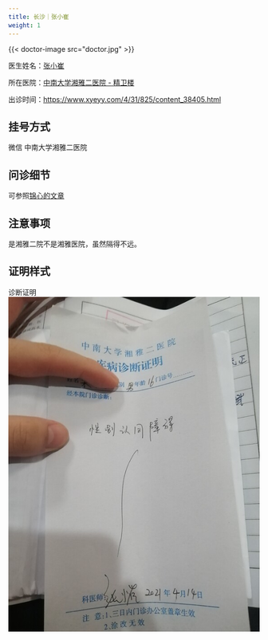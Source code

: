 ```yaml
---
title: 长沙｜张小崔
weight: 1
---
```


{{< doctor-image src="doctor.jpg" >}}

医生姓名：[张小崔](https://www.haodf.com/doctor/4995462606.html)

所在医院：[中南大学湘雅二医院 - 精卫楼](https://amap.com/place/B0FFGCX8WS)

出诊时间：<https://www.xyeyy.com/4/31/825/content_38405.html>
## 挂号方式

微信 中南大学湘雅二医院

## 问诊细节

可参照[锦心的文章](https://limelight.moe/t/topic/6221/8)

## 注意事项

是湘雅二院不是湘雅医院，虽然隔得不远。

## 证明样式

诊断证明
![证明](proof.jpeg)

